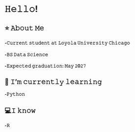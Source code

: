 # 𝙷𝚎𝚕𝚕𝚘! 

## ⭐ 𝙰𝚋𝚘𝚞𝚝 𝙼𝚎
#### -𝙲𝚞𝚛𝚛𝚎𝚗𝚝 𝚜𝚝𝚞𝚍𝚎𝚗𝚝 𝚊𝚝 𝙻𝚘𝚢𝚘𝚕𝚊 𝚄𝚗𝚒𝚟𝚎𝚛𝚜𝚒𝚝𝚢 𝙲𝚑𝚒𝚌𝚊𝚐𝚘
#### -𝙱𝚂 𝙳𝚊𝚝𝚊 𝚂𝚌𝚒𝚎𝚗𝚌𝚎 
#### -𝙴𝚡𝚙𝚎𝚌𝚝𝚎𝚍 𝚐𝚛𝚊𝚍𝚞𝚊𝚝𝚒𝚘𝚗: 𝙼𝚊𝚢 𝟸0𝟸𝟽

## 🌱 𝙸’𝚖 𝚌𝚞𝚛𝚛𝚎𝚗𝚝𝚕𝚢 𝚕𝚎𝚊𝚛𝚗𝚒𝚗𝚐
#### -𝙿𝚢𝚝𝚑𝚘𝚗

## 💻𝙸 𝚔𝚗𝚘𝚠
#### -𝚁

